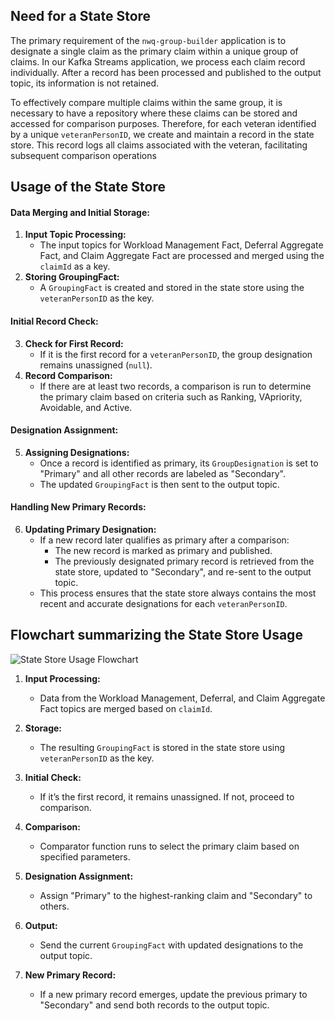## Need for a State Store

The primary requirement of the `nwq-group-builder` application is to designate a single claim as the primary claim within a unique group of claims. In our Kafka Streams application, we process each claim record individually. After a record has been processed and published to the output topic, its information is not retained.

To effectively compare multiple claims within the same group, it is necessary to have a repository where these claims can be stored and accessed for comparison purposes. Therefore, for each veteran identified by a unique `veteranPersonID`, we create and maintain a record in the state store. This record logs all claims associated with the veteran, facilitating subsequent comparison operations

## Usage of the State Store

#### Data Merging and Initial Storage:
1. **Input Topic Processing:**
   - The input topics for Workload Management Fact, Deferral Aggregate Fact, and Claim Aggregate Fact are processed and merged using the `claimId` as a key.
2. **Storing GroupingFact:**
   - A `GroupingFact` is created and stored in the state store using the `veteranPersonID` as the key.

#### Initial Record Check:
3. **Check for First Record:**
   - If it is the first record for a `veteranPersonID`, the group designation remains unassigned (`null`).
4. **Record Comparison:**
   - If there are at least two records, a comparison is run to determine the primary claim based on criteria such as Ranking, VApriority, Avoidable, and Active.

#### Designation Assignment:
5. **Assigning Designations:**
   - Once a record is identified as primary, its `GroupDesignation` is set to "Primary" and all other records are labeled as "Secondary".
   - The updated `GroupingFact` is then sent to the output topic.

#### Handling New Primary Records:
6. **Updating Primary Designation:**
   - If a new record later qualifies as primary after a comparison:
     - The new record is marked as primary and published.
     - The previously designated primary record is retrieved from the state store, updated to "Secondary", and re-sent to the output topic.
   - This process ensures that the state store always contains the most recent and accurate designations for each `veteranPersonID`.

## Flowchart summarizing the State Store Usage

![State Store Usage Flowchart](https://github.com/aravindreddykeesara/TeamMaker/assets/31300215/4db3010e-bcf3-4896-8ec2-b3d400d5f3aa)

1. **Input Processing:**
   - Data from the Workload Management, Deferral, and Claim Aggregate Fact topics are merged based on `claimId`.

2. **Storage:**
   - The resulting `GroupingFact` is stored in the state store using `veteranPersonID` as the key.

3. **Initial Check:**
   - If it’s the first record, it remains unassigned. If not, proceed to comparison.

4. **Comparison:**
   - Comparator function runs to select the primary claim based on specified parameters.

5. **Designation Assignment:**
   - Assign "Primary" to the highest-ranking claim and "Secondary" to others.

6. **Output:**
   - Send the current `GroupingFact` with updated designations to the output topic.

7. **New Primary Record:**
   - If a new primary record emerges, update the previous primary to "Secondary" and send both records to the output topic.

